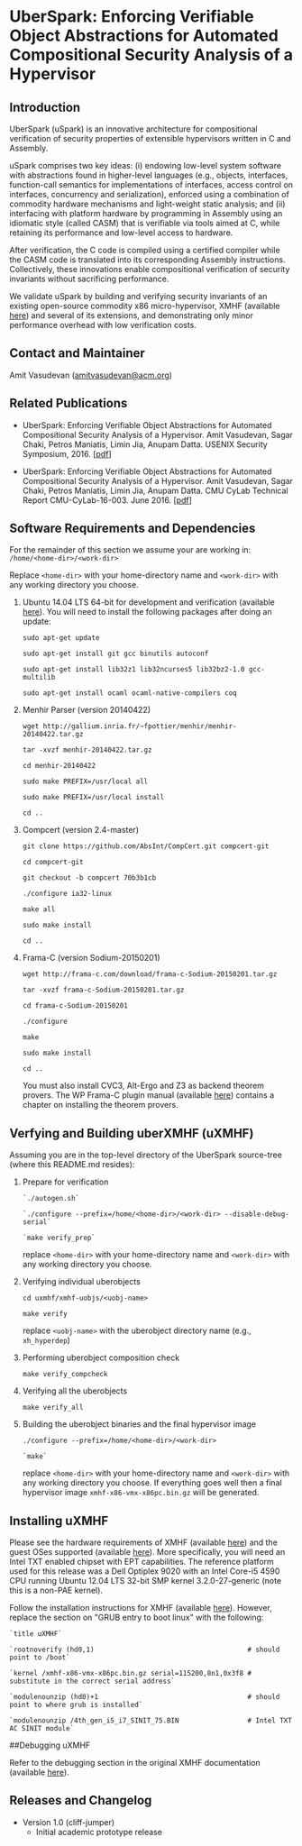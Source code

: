 # UberSpark: Enforcing Verifiable Object Abstractions for Automated Compositional Security Analysis of a Hypervisor



## Introduction
UberSpark (uSpark) is an innovative architecture for
compositional verification of security properties of extensible
hypervisors written in C and Assembly.

uSpark comprises two key ideas: 
(i) endowing low-level system software with abstractions found 
in higher-level languages (e.g., objects,
interfaces, function-call semantics for implementations of
interfaces, access control on interfaces, concurrency and
serialization), enforced using a combination of commodity
hardware mechanisms and light-weight static analysis; and
(ii) interfacing with platform hardware by programming
in Assembly using an idiomatic style (called CASM) that is
verifiable via tools aimed at C, while retaining its performance
and low-level access to hardware.

After verification, the C code is compiled using a
certified compiler while the CASM code is translated into its
corresponding Assembly instructions.
Collectively, these innovations
enable compositional verification of security invariants without
sacrificing performance.

We validate uSpark by building and verifying security invariants of an 
existing open-source commodity x86 micro-hypervisor, XMHF (available [here](http://xmhf.org))
and several of its extensions, and demonstrating only minor
performance overhead with low verification costs.



## Contact and Maintainer
Amit Vasudevan (amitvasudevan@acm.org)



## Related Publications

* UberSpark: Enforcing Verifiable Object Abstractions for Automated Compositional Security Analysis of a Hypervisor. Amit Vasudevan, Sagar Chaki, Petros Maniatis, Limin Jia, Anupam Datta. USENIX Security Symposium, 2016. [[pdf](http://hypcode.org/paper-uberspark-xmhf-USENIXSEC-2016.pdf)]

* UberSpark: Enforcing Verifiable Object Abstractions for Automated Compositional Security Analysis of a Hypervisor. Amit Vasudevan, Sagar Chaki, Petros Maniatis, Limin Jia, Anupam Datta. CMU CyLab Technical Report CMU-CyLab-16-003. June 2016. [[pdf](http://hypcode.org/tr_CMUCyLab16003.pdf)]


## Software Requirements and Dependencies

For the remainder of this section we assume your are working in: `/home/<home-dir>/<work-dir>`

Replace `<home-dir>` with your home-directory name and `<work-dir>` with any working directory 
you choose.


1.	Ubuntu 14.04 LTS 64-bit for development and verification (available [here](http://releases.ubuntu.com/14.04/)).
   	You will need to install the following packages after doing an update:
   	
   	`sudo apt-get update`

   	`sudo apt-get install git gcc binutils autoconf` 

   	`sudo apt-get install lib32z1 lib32ncurses5 lib32bz2-1.0 gcc-multilib`

	`sudo apt-get install ocaml ocaml-native-compilers coq`
   	

2.	Menhir Parser (version 20140422)

	`wget http://gallium.inria.fr/~fpottier/menhir/menhir-20140422.tar.gz`

	`tar -xvzf menhir-20140422.tar.gz`

	`cd menhir-20140422`

	`sudo make PREFIX=/usr/local all`

	`sudo make PREFIX=/usr/local install`

	`cd ..`
	

3.	Compcert (version 2.4-master)

	`git clone https://github.com/AbsInt/CompCert.git compcert-git`

	`cd compcert-git`

	`git checkout -b compcert 70b3b1cb`

	`./configure ia32-linux`

	`make all`

	`sudo make install`

	`cd ..`


4.	Frama-C (version Sodium-20150201)

	`wget http://frama-c.com/download/frama-c-Sodium-20150201.tar.gz`

	`tar -xvzf frama-c-Sodium-20150201.tar.gz`

	`cd frama-c-Sodium-20150201`

	`./configure`

	`make`

	`sudo make install`

	`cd ..`
	
 	You must also install CVC3, Alt-Ergo and Z3 as backend theorem provers. The WP Frama-C plugin manual
 	(available [here](http://frama-c.com/download/wp-manual-Sodium-20150201.pdf)) contains a chapter on
 	installing the theorem provers.



## Verfying and Building uberXMHF (uXMHF)

Assuming you are in the top-level directory of the UberSpark source-tree (where this README.md resides):

1.	Prepare for verification
   
    	`./autogen.sh`
   
    	`./configure --prefix=/home/<home-dir>/<work-dir> --disable-debug-serial`
      
    	`make verify_prep`

   	replace `<home-dir>` with your home-directory name and `<work-dir>` with any working directory you choose.


2.	Verifying individual uberobjects
   
   	`cd uxmhf/xmhf-uobjs/<uobj-name>`
   
   	`make verify`

   	replace `<uobj-name>` with the uberobject directory name (e.g., `xh_hyperdep`)


3.	Performing uberobject composition check

   	`make verify_compcheck`


4.	Verifying all the uberobjects

 	`make verify_all`


5.	Building the uberobject binaries and the final hypervisor image

 	`./configure --prefix=/home/<home-dir>/<work-dir>`
      
    	`make`

   	replace `<home-dir>` with your home-directory name and `<work-dir>` with any working directory you choose. 
   	If everything goes well then a final hypervisor image `xmhf-x86-vmx-x86pc.bin.gz` will be generated.



## Installing uXMHF

Please see the hardware requirements of XMHF (available [here](http://xmhf.sourceforge.net/doc/xmhf/doc/hardware-requirements.md.html)) and the guest OSes supported (available [here](http://xmhf.sourceforge.net/doc/xmhf/doc/supported-OS.md.html)). More specifically, you will need an Intel TXT enabled chipset with EPT capabilities. The reference platform used for this release was a Dell Optiplex 9020 with an Intel Core-i5 4590 CPU running Ubuntu 12.04 LTS 32-bit SMP kernel  3.2.0-27-generic (note this is a non-PAE kernel).

Follow the installation instructions for XMHF (available [here](http://xmhf.sourceforge.net/doc/xmhf/doc/installing-xmhf.md.html)). However, replace the section on "GRUB entry to boot linux" with the following:

    `title uXMHF`
   
    `rootnoverify (hd0,1)                                      # should point to /boot`
   
    `kernel /xmhf-x86-vmx-x86pc.bin.gz serial=115200,8n1,0x3f8 # substitute in the correct serial address`
   
    `modulenounzip (hd0)+1                                     # should point to where grub is installed`
   
    `modulenounzip /4th_gen_i5_i7_SINIT_75.BIN                 # Intel TXT AC SINIT module`


##Debugging uXMHF

Refer to the debugging section in the original XMHF documentation (available [here](http://xmhf.sourceforge.net/doc/xmhf/doc/debugging-xmhf.md.html)).



## Releases and Changelog

* Version 1.0 (cliff-jumper)
	* Initial academic prototype release


